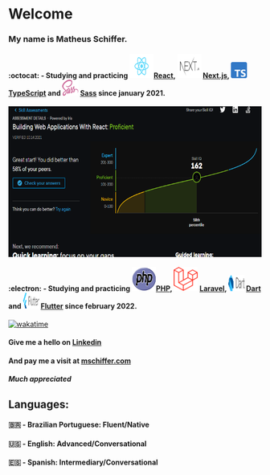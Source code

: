 # Welcome

### My name is **Matheus Schiffer**.

#### :octocat: - Studying and practicing **<img src="React.svg" width="48px" height="48px"/>[React](https://www.reactjs.org), <img src="next.svg" width="48px" height="48px" /> [Next.js](https://nextjs.org/), <img src="Typescript.svg" width="32px" height="32px" /> [TypeScript](https://www.typescriptlang.org/) and <img src="SassLogo.svg" width="32px" height="32px" /> [Sass](https://sass-lang.com/)** since january 2021.

<img src="reactAssessment2.PNG" width="600" height="300" align="center" />

#### :electron: - Studying and practicing **<img src="PHP.svg" width="48px" height="48px"/>[PHP](https://www.php.net/), <img src="Laravel.svg" width="48px" height="48px" /> [Laravel](https://laravel.com/), <img src="dart.svg" width="32px" height="32px" /> [Dart](https://dart.dev/) and <img src="flutter.svg" width="32px" height="32px" /> [Flutter](https://flutter.dev/)** since february 2022.

[![wakatime](https://wakatime.com/badge/user/f31599ac-f071-4eb2-95f6-17592283073a.svg)](https://wakatime.com/@f31599ac-f071-4eb2-95f6-17592283073a)

#### Give me a hello on [Linkedin](https://www.linkedin.com/in/matheus-schiffer-rossetto-4467b438/)

#### And pay me a visit at [mschiffer.com](https://www.mschiffer.com)

##### Much appreciated

## Languages:

#### :brazil: - Brazilian Portuguese: Fluent/Native

#### :us: - English: Advanced/Conversational

#### :es: - Spanish: Intermediary/Conversational
